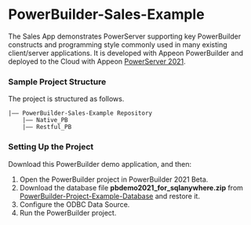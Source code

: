 # PowerBuilder-Sales-Example

The Sales App demonstrates PowerServer supporting key PowerBuilder constructs and programming style commonly used in many existing client/server applications. It is developed with Appeon PowerBuilder and deployed to the Cloud with Appeon [PowerServer 2021](https://www.appeon.com/products/powerserver). 

### Sample Project Structure

The project is structured as follows.

```
|—— PowerBuilder-Sales-Example Repository 
	|—— Native_PB				
	|—— Restful_PB
```

### Setting Up the Project

Download this PowerBuilder demo application, and then:

1. Open the PowerBuilder project in PowerBuilder 2021 Beta.
2. Download the database file <b>pbdemo2021_for_sqlanywhere.zip</b> from [PowerBuilder-Project-Example-Database](https://github.com/Appeon/PowerBuilder-Project-Example-Database) and restore it. 
3. Configure the ODBC Data Source.
4. Run the PowerBuilder project.
